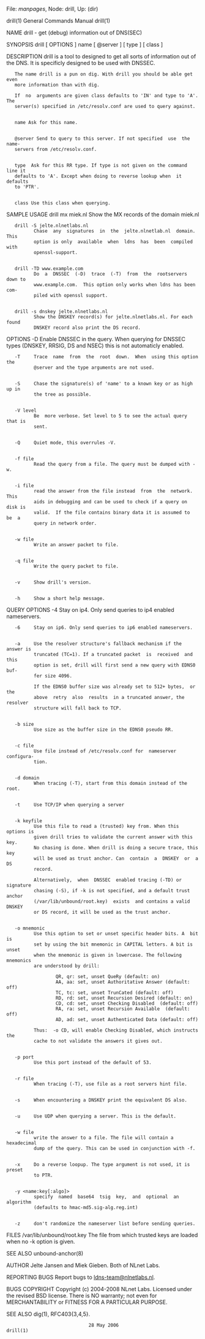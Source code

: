 File: *manpages*,  Node: drill,  Up: (dir)

drill(1)                    General Commands Manual                   drill(1)



NAME
       drill - get (debug) information out of DNS(SEC)

SYNOPSIS
       drill [ OPTIONS ] name [ @server ] [ type ] [ class ]


DESCRIPTION
       drill  is a tool to designed to get all sorts of information out of the
       DNS. It is specificly designed to be used with DNSSEC.

       The name drill is a pun on dig. With drill you should be able get  even
       more information than with dig.

       If  no  arguments are given class defaults to 'IN' and type to 'A'. The
       server(s) specified in /etc/resolv.conf are used to query against.


       name Ask for this name.


       @server Send to query to this server. If not specified  use  the  name‐
       servers from /etc/resolv.conf.


       type  Ask for this RR type. If type is not given on the command line it
       defaults to 'A'. Except when doing to reverse lookup when  it  defaults
       to 'PTR'.


       class Use this class when querying.


SAMPLE USAGE
       drill mx miek.nl Show the MX records of the domain miek.nl


       drill -S jelte.nlnetlabs.nl
              Chase  any  signatures  in  the  jelte.nlnetlab.nl  domain. This
              option is only  available  when  ldns  has  been  compiled  with
              openssl-support.


       drill -TD www.example.com
              Do  a  DNSSEC  (-D)  trace  (-T)  from  the  rootservers down to
              www.example.com.  This option only works when ldns has been com‐
              piled with openssl support.


       drill -s dnskey jelte.nlnetlabs.nl
              Show the DNSKEY record(s) for jelte.nlnetlabs.nl. For each found
              DNSKEY record also print the DS record.


OPTIONS
       -D     Enable DNSSEC in the  query.  When  querying  for  DNSSEC  types
              (DNSKEY, RRSIG, DS and NSEC) this is not automaticly enabled.


       -T     Trace  name  from  the  root  down.  When  using this option the
              @server and the type arguments are not used.


       -S     Chase the signature(s) of 'name' to a known key or as high up in
              the tree as possible.


       -V level
              Be  more verbose. Set level to 5 to see the actual query that is
              sent.


       -Q     Quiet mode, this overrules -V.


       -f file
              Read the query from a file. The query must be dumped with -w.


       -i file
              read the answer from the file instead  from  the  network.  This
              aids in debugging and can be used to check if a query on disk is
              valid.  If the file contains binary data it is assumed to  be  a
              query in network order.


       -w file
              Write an answer packet to file.


       -q file
              Write the query packet to file.


       -v     Show drill's version.


       -h     Show a short help message.


   QUERY OPTIONS
       -4     Stay on ip4. Only send queries to ip4 enabled nameservers.


       -6     Stay on ip6. Only send queries to ip6 enabled nameservers.


       -a     Use the resolver structure's fallback mechanism if the answer is
              truncated (TC=1). If a truncated packet  is  received  and  this
              option is set, drill will first send a new query with EDNS0 buf‐
              fer size 4096.

              If the EDNS0 buffer size was already set to 512+ bytes,  or  the
              above  retry  also  results  in a truncated answer, the resolver
              structure will fall back to TCP.


       -b size
              Use size as the buffer size in the EDNS0 pseudo RR.


       -c file
              Use file instead of /etc/resolv.conf for  nameserver  configura‐
              tion.


       -d domain
              When tracing (-T), start from this domain instead of the root.


       -t     Use TCP/IP when querying a server


       -k keyfile
              Use this file to read a (trusted) key from. When this options is
              given drill tries to validate the current answer with this  key.
              No chasing is done. When drill is doing a secure trace, this key
              will be used as trust anchor. Can  contain  a  DNSKEY  or  a  DS
              record.

              Alternatively,  when  DNSSEC  enabled tracing (-TD) or signature
              chasing (-S), if -k is not specified, and a default trust anchor
              (/var/lib/unbound/root.key)  exists  and contains a valid DNSKEY
              or DS record, it will be used as the trust anchor.


       -o mnemonic
              Use this option to set or unset specific header bits. A  bit  is
              set by using the bit mnemonic in CAPITAL letters. A bit is unset
              when the mnemonic is given in lowercase. The following mnemonics
              are understood by drill:

                      QR, qr: set, unset QueRy (default: on)
                      AA, aa: set, unset Authoritative Answer (default: off)
                      TC, tc: set, unset TrunCated (default: off)
                      RD, rd: set, unset Recursion Desired (default: on)
                      CD, cd: set, unset Checking Disabled  (default: off)
                      RA, ra: set, unset Recursion Available  (default: off)
                      AD, ad: set, unset Authenticated Data (default: off)

              Thus:  -o CD, will enable Checking Disabled, which instructs the
              cache to not validate the answers it gives out.


       -p port
              Use this port instead of the default of 53.


       -r file
              When tracing (-T), use file as a root servers hint file.


       -s     When encountering a DNSKEY print the equivalent DS also.


       -u     Use UDP when querying a server. This is the default.


       -w file
              write the answer to a file. The file will contain a  hexadecimal
              dump of the query. This can be used in conjunction with -f.


       -x     Do a reverse loopup. The type argument is not used, it is preset
              to PTR.


       -y <name:key[:algo]>
              specify  named  base64  tsig  key,  and  optional  an  algorithm
              (defaults to hmac-md5.sig-alg.reg.int)


       -z     don't randomize the nameserver list before sending queries.


FILES
       /var/lib/unbound/root.key
              The file from which trusted keys are loaded when no -k option is
              given.

SEE ALSO
       unbound-anchor(8)


AUTHOR
       Jelte Jansen and Miek Gieben. Both of NLnet Labs.


REPORTING BUGS
       Report bugs to <ldns-team@nlnetlabs.nl>.


BUGS
COPYRIGHT
       Copyright (c) 2004-2008 NLnet Labs.  Licensed  under  the  revised  BSD
       license.  There is NO warranty; not even for MERCHANTABILITY or FITNESS
       FOR A PARTICULAR PURPOSE.


SEE ALSO
       dig(1), RFC403{3,4,5}.



                                  28 May 2006                         drill(1)
